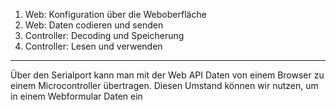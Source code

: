 
1. Web: Konfiguration über die Weboberfläche
2. Web: Daten codieren und senden
3. Controller: Decoding und Speicherung
4. Controller: Lesen und verwenden

---

Über den Serialport kann man mit der Web API  Daten von einem Browser zu einem Microcontroller übertragen. Diesen Umstand können wir nutzen, um in einem Webformular Daten ein
